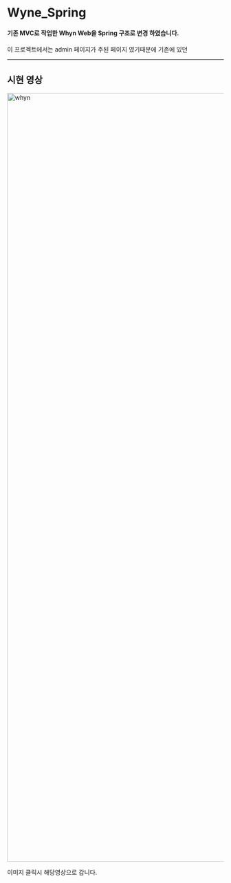 # Wyne_Spring


#### 기존 MVC로 작업한 Whyn Web을 Spring 구조로 변경 하였습니다.

이 프로젝트에서는 admin 페이지가 주된 페이지 였기때문에 기존에 있던 

---------



## 시현 영상
[<img width="1787" alt="whyn" src="https://user-images.githubusercontent.com/70096347/108584855-e84be800-7387-11eb-8321-4801f96ca8a6.png">](https://www.youtube.com/watch?v=APA3r63zcQU&feature=youtu.be)

이미지 클릭시 해당영상으로 갑니다.



